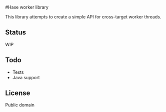 #Haxe worker library

This library attempts to create a simple API for cross-target worker threads.

## Status

WIP

## Todo
* Tests
* Java support

## License

Public domain
